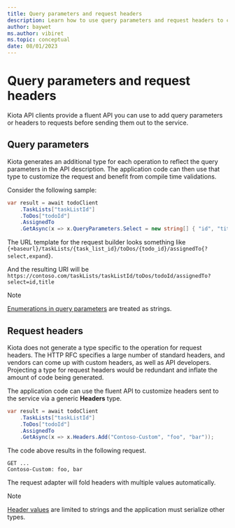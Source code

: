 ```yaml
---
title: Query parameters and request headers
description: Learn how to use query parameters and request headers to customize API calls.
author: baywet
ms.author: vibiret
ms.topic: conceptual
date: 08/01/2023
---
```


# Query parameters and request headers

Kiota API clients provide a fluent API you can use to add query parameters or headers to requests before sending them out to the service.

## Query parameters

Kiota generates an additional type for each operation to reflect the query parameters in the API description. The application code can then use that type to customize the request and benefit from compile time validations.

Consider the following sample:

```csharp
var result = await todoClient
    .TaskLists["taskListId"]
    .ToDos["todoId"]
    .AssignedTo
    .GetAsync(x => x.QueryParameters.Select = new string[] { "id", "title" });
```

The URL template for the request builder looks something like `{+baseurl}/taskLists/{task_list_id}/toDos/{todo_id}/assignedTo{?select,expand}`.

And the resulting URI will be `https://contoso.com/taskLists/taskListId/toDos/todoId/assignedTo?select=id,title`

> [!NOTE]
> [Enumerations in query parameters](https://github.com/microsoft/kiota/issues/2306) are treated as strings.

## Request headers

Kiota does not generate a type specific to the operation for request headers. The HTTP RFC specifies a large number of standard headers, and vendors can come up with custom headers, as well as API developers. Projecting a type for request headers would be redundant and inflate the amount of code being generated.

The application code can use the fluent API to customize headers sent to the service via a generic **Headers** type.

```csharp
var result = await todoClient
    .TaskLists["taskListId"]
    .ToDos["todoId"]
    .AssignedTo
    .GetAsync(x => x.Headers.Add("Contoso-Custom", "foo", "bar"));
```

The code above results in the following request.

```http
GET ...
Contoso-Custom: foo, bar
```

The request adapter will fold headers with multiple values automatically.

> [!NOTE]
> [Header values](https://github.com/microsoft/kiota/issues/2428) are limited to strings and the application must serialize other types.
